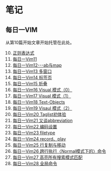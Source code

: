 ﻿笔记
========
每日一VIM
------------------------------
从第10篇开始文章开始托管在此处。 
 
10. [正则表达式](./one_day_one_vim/10.md) 
11. [每日一Vim11](./one_day_one_vim/11.md)
12. [每日一Vim12---ab与map](./one_day_one_vim/12.md)
13. [每日一Vim13  多窗口](./one_day_one_vim/13.md)
14. [每日一Vim14  标签页](./one_day_one_vim/14.md)
15. [每日一Vim15 折叠](./one_day_one_vim/15折叠.md)
16. [每日一Vim16 Visual 模式（0）](./one_day_one_vim/16.md)
17. [每日一Vim17 Visual 模式（1）](./one_day_one_vim/17.md)
18. [每日一Vim18 Text-Objects](./one_day_one_vim/18.md)
19. [每日一Vim19 Visaul 模式（2）](./one_day_one_vim/19.md)
20. [每日一Vim20 Taglist初体验](./one_day_one_vim/20.md)
21. [每日一Vim21 又谈abbreviation](./one_day_one_vim/21.md)
22. [每日一Vim22 编码设置](./one_day_one_vim/22.md)
23. [每日一Vim23 filetype](./one_day_one_vim/23.md)
24. [每日一Vim24 record、play](./one_day_one_vim/24.md)
25. [每日一Vim25 行复制与移动](./one_day_one_vim/25.md)
26. [每日一Vim26 跨行执行〈Normal模式下的〉命令](./one_day_one_vim/26.md)
27. [每日一Vim27 高亮所有搜索模式匹配](./one_day_one_vim/27.md)
28. [每日一Vim28 全局命令](./one_day_one_vim/28.md)

